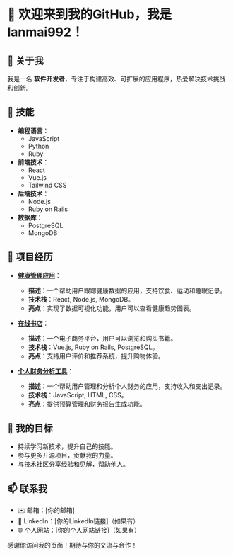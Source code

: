 # 👋 欢迎来到我的GitHub，我是 **lanmai992**！

## 👤 关于我
我是一名 **软件开发者**，专注于构建高效、可扩展的应用程序，热爱解决技术挑战和创新。

## 🔧 技能
- **编程语言**：
  - JavaScript
  - Python
  - Ruby
- **前端技术**：
  - React
  - Vue.js
  - Tailwind CSS
- **后端技术**：
  - Node.js
  - Ruby on Rails
- **数据库**：
  - PostgreSQL
  - MongoDB

## 🌟 项目经历
- **[健康管理应用](https://github.com/lanmai992/health-management-app)**：
  - **描述**：一个帮助用户跟踪健康数据的应用，支持饮食、运动和睡眠记录。
  - **技术栈**：React, Node.js, MongoDB。
  - **亮点**：实现了数据可视化功能，用户可以查看健康趋势图表。

- **[在线书店](https://github.com/lanmai992/online-bookstore)**：
  - **描述**：一个电子商务平台，用户可以浏览和购买书籍。
  - **技术栈**：Vue.js, Ruby on Rails, PostgreSQL。
  - **亮点**：支持用户评价和推荐系统，提升购物体验。

- **[个人财务分析工具](https://github.com/lanmai992/finance-analysis-tool)**：
  - **描述**：一个帮助用户管理和分析个人财务的应用，支持收入和支出记录。
  - **技术栈**：JavaScript, HTML, CSS。
  - **亮点**：提供预算管理和财务报告生成功能。

## 🎯 我的目标
- 持续学习新技术，提升自己的技能。
- 参与更多开源项目，贡献我的力量。
- 与技术社区分享经验和见解，帮助他人。

## 📫 联系我
- ✉️ 邮箱：[你的邮箱]
- 💼 LinkedIn：[你的LinkedIn链接]（如果有）
- 🌐 个人网站：[你的个人网站链接]（如果有）

感谢你访问我的页面！期待与你的交流与合作！
